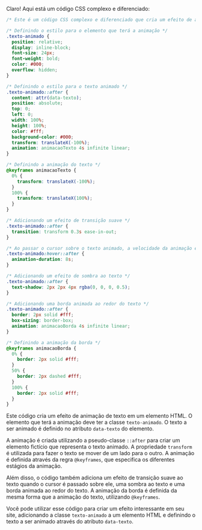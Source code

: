 Claro! Aqui está um código CSS complexo e diferenciado:

```css
/* Este é um código CSS complexo e diferenciado que cria um efeito de animação de texto em um elemento HTML */

/* Definindo o estilo para o elemento que terá a animação */
.texto-animado {
  position: relative;
  display: inline-block;
  font-size: 24px;
  font-weight: bold;
  color: #000;
  overflow: hidden;
}

/* Definindo o estilo para o texto animado */
.texto-animado::after {
  content: attr(data-texto);
  position: absolute;
  top: 0;
  left: 0;
  width: 100%;
  height: 100%;
  color: #fff;
  background-color: #000;
  transform: translateX(-100%);
  animation: animacaoTexto 4s infinite linear;
}

/* Definindo a animação do texto */
@keyframes animacaoTexto {
  0% {
    transform: translateX(-100%);
  }
  100% {
    transform: translateX(100%);
  }
}

/* Adicionando um efeito de transição suave */
.texto-animado::after {
  transition: transform 0.3s ease-in-out;
}

/* Ao passar o cursor sobre o texto animado, a velocidade da animação é reduzida */
.texto-animado:hover::after {
  animation-duration: 8s;
}

/* Adicionando um efeito de sombra ao texto */
.texto-animado::after {
  text-shadow: 2px 2px 4px rgba(0, 0, 0, 0.5);
}

/* Adicionando uma borda animada ao redor do texto */
.texto-animado::after {
  border: 2px solid #fff;
  box-sizing: border-box;
  animation: animacaoBorda 4s infinite linear;
}

/* Definindo a animação da borda */
@keyframes animacaoBorda {
  0% {
    border: 2px solid #fff;
  }
  50% {
    border: 2px dashed #fff;
  }
  100% {
    border: 2px solid #fff;
  }
}
```

Este código cria um efeito de animação de texto em um elemento HTML. O elemento que terá a animação deve ter a classe `texto-animado`. O texto a ser animado é definido no atributo `data-texto` do elemento. 

A animação é criada utilizando a pseudo-classe `::after` para criar um elemento fictício que representa o texto animado. A propriedade `transform` é utilizada para fazer o texto se mover de um lado para o outro. A animação é definida através da regra `@keyframes`, que especifica os diferentes estágios da animação.

Além disso, o código também adiciona um efeito de transição suave ao texto quando o cursor é passado sobre ele, uma sombra ao texto e uma borda animada ao redor do texto. A animação da borda é definida da mesma forma que a animação do texto, utilizando `@keyframes`.

Você pode utilizar esse código para criar um efeito interessante em seu site, adicionando a classe `texto-animado` a um elemento HTML e definindo o texto a ser animado através do atributo `data-texto`.